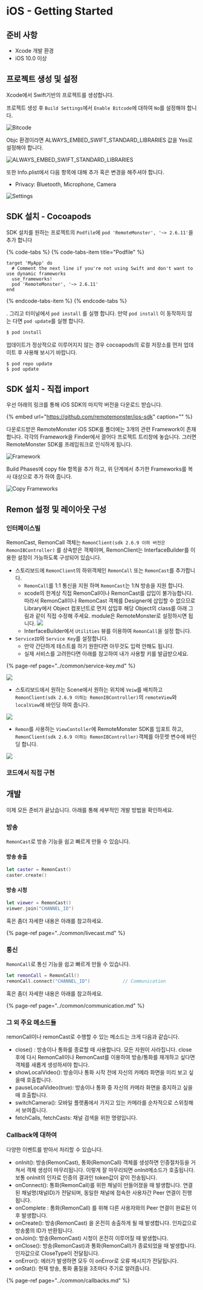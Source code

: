 # iOS - Getting Started

## 준비 사항

* Xcode 개발 환경
* iOS 10.0 이상

## 프로젝트 생성 및 설정

Xcode에서 Swift기반의 프로젝트를 생성합니다.

프로젝트 생성 후 `Build Settings`에서 `Enable Bitcode`에 대하여 `No`를 설정해야 합니다.

![Bitcode](../.gitbook/assets/ios_bitcode-1.png)

Objc 환경이라면 ALWAYS\_EMBED\_SWIFT\_STANDARD\_LIBRARIES 값을 Yes로 설정해야 합니다.

![ALWAYS\_EMBED\_SWIFT\_STANDARD\_LIBRARIES](../.gitbook/assets/2018-10-24-9.38.26.png)

또한 Info.plist에서 다음 항목에 대해 추가 혹은 변경을 해주셔야 합니다.

* Privacy: Bluetooth, Microphone, Camera

![Settings](../.gitbook/assets/ios_buildsettings-4.png)

## SDK 설치 - Cocoapods

SDK 설치를 원하는 프로젝트의 `Podfile`에 `pod 'RemoteMonster', '~> 2.6.11'`을 추가 합니다

{% code-tabs %}
{% code-tabs-item title="Podfile" %}
```text
target 'MyApp' do
  # Comment the next line if you're not using Swift and don't want to use dynamic frameworks
  use_frameworks!
  pod 'RemoteMonster', '~> 2.6.11'
end
```
{% endcode-tabs-item %}
{% endcode-tabs %}

. 그리고 터미널에서 `pod install` 를 실행 합니다. 만약 `pod install` 이 동작하지 않는 다면 `pod update`를 실행 합니다.

```bash
$ pod install
```



업데이트가 정상적으로 이루어지지 않는 경우 cocoapods의 로컬 저장소를 먼저 업데이트 후 사용해 보시기 바랍니다.

```text
$ pod repo update
$ pod update
```

## SDK 설치 - 직접 import

우선 아래의 링크를 통해 iOS SDK의 마지막 버전을 다운로드 받습니다.

{% embed url="https://github.com/remotemonster/ios-sdk" caption="" %}

다운로드받은 RemoteMonster iOS SDK를 폴더에는 3개의 관련 Framework이 존재합니다. 각각의 Framework을 Finder에서 끌어다 프로젝트 트리창에 놓습니다. 그러면 RemoteMonster SDK를 프레임워크로 인식하게 됩니다.

![Framework](../.gitbook/assets/ios_importframework-2%20%281%29.png)

Build Phases에 copy file 항목을 추가 하고, 위 단계에서 추가한 Frameworks를 복사 대상으로 추가 하여 줍니다.

![Copy Frameworks](../.gitbook/assets/copy_frameworks.png)

## Remon 설정 및 레이아웃 구성

### 인터페이스빌

RemonCast, RemonCall 객체는 `RemonClient(sdk 2.6.9 이하 버전은 RemonIBController)` 를 상속받은 객체이며,  RemonClient는 InterfaceBuilder를 이용한 설정이 가능하도록 구성되어 있습니다. 

* 스토리보드에 `RemonClient`의 하위객체인 `RemonCall` 또는 `RemonCast`를 추가합니다.
  * `RemonCall`를 1:1 통신을 지원 하며 `RemonCast`는 1:N 방송을 지원 합니다.
  * xcode의 한계상 직접 RemonCall이나 RemonCast를 삽입이 불가능합니다. 따라서 RemonCall이나 RemonCast 객체를 Designer에 삽입할 수 없으므로 Library에서 Object 컴포넌트로 먼저 삽입후 해당 Object의 class를 아래 그림과 같이 직접 수정해 주세요. module은 RemoteMonster로 설정하시면 됩니다. ![](../.gitbook/assets/ios_insertclass.png)
  * InterfaceBuilder에서 `Utilities` 뷰를 이용하여 `RemonCall`을 설정 합니다.
* `ServiceID`와 `Service Key`를 설정합니다.
  * 만약 간단하게 테스트를 하기 원한다면 아무것도 입력 안해도 됩니다.
  * 실제 서비스를 고려한다면 아래를 참고하여 내가 사용할 키를 발급받으세요.

{% page-ref page="../common/service-key.md" %}

![](../.gitbook/assets/assets_-lalxanhbadmg35tjnme_-ld6qhxe4uifrqyin4nc_-ld6qipiwo_7ear1le04_basic_config__3_.png)

* 스토리보드에서 원하는 Scene에서 원하는 위치에 `Veiw`를 배치하고 `RemonClient(sdk 2.6.9 이하는 RemonIBController)`의 `remoteView`와 `localView`에 바인딩 하여 줍니다.

![](../.gitbook/assets/basic_config3-2.png)

* `Remon`를 사용하는 `ViewContoller`에 RemoteMonster SDK를 임포트 하고, `RemonClient(sdk 2.6.9 이하는 RemonIBController)`객체를 아웃렛 변수에 바인딩 합니다.

![](../.gitbook/assets/config3.png)



### 코드에서 직접 구현



## 개발

이제 모든 준비가 끝났습니다. 아래를 통해 세부적인 개발 방법을 확인하세요.

### 방송

`RemonCast`로 방송 기능을 쉽고 빠르게 만들 수 있습니다.

#### 방송 송출

```swift
let caster = RemonCast()
caster.create()
```

#### 방송 시청

```swift
let viewer = RemonCast()
viewer.join("CHANNEL_ID")
```

혹은 좀더 자세한 내용은 아래를 참고하세요.

{% page-ref page="../common/livecast.md" %}

### 통신

`RemonCall`로 통신 기능을 쉽고 빠르게 만들 수 있습니다.

```swift
let remonCall = RemonCall()
remonCall.connect("CHANNEL_ID")            // Communication
```

혹은 좀더 자세한 내용은 아래를 참고하세요.

{% page-ref page="../common/communication.md" %}



### 그 외 주요 메소드들

remonCall이나 remonCast로 수행할 수 있는 메소드는 크게 다음과 같습니다.

* close\(\) : 방송이나 통화를 종료할 때 사용합니다. 모든 자원이 사라집니다. close 후에 다시 RemonCall이나 RemonCast를 이용하여 방송/통화를 재개하고 싶다면 객체를 새롭게 생성하셔야 합니다.
* showLocalVideo\(\): 방송이나 통화 시작 전에 자신의 카메라 화면을 미리 보고 싶을때 호출합니다.
* pauseLocalVideo\(true\): 방송이나 통화 중 자신의 카메라 화면을 중지하고 싶을 때 호출합니다.
* switchCamera\(\): 모바일 플랫폼에서 가지고 있는 카메라를 순차적으로 스위칭해서 보여줍니다.
* fetchCalls, fetchCasts: 채널 검색을 위한 명령입니다.

### Callback에 대하여

다양한 이벤트를 받아서 처리할 수 있습니다.

* onInit\(\): 방송\(RemonCast\), 통화\(RemonCall\) 객체를 생성하면 인증절차등을 거쳐서 객체 생성이 마무리됩니다. 이렇게 잘 마무리되면 onInit메소드가 호출됩니다. 보통 onInit의 인자로 인증의 결과인 token값이 같이 전송됩니다.
* onConnect\(\): 통화\(RemonCall\)를 위한 채널이 만들어졌을 때 발생합니다. 연결된 채널명\(채널ID\)가 전달되며, 동일한 채널에 접속한 사용자간 Peer 연결이 진행됩니다.
* onComplete : 통화\(RemonCall\) 를 위해 다른 사용자와의 Peer 연결이 완료된 이후 발생합니다.
* onCreate\(\): 방송\(RemonCast\) 을 온전히 송출하게 될 때 발생합니다. 인자값으로 방송룸의 ID가 반환됩니다.
* onJoin\(\): 방송\(RemonCast\) 시청이 온전히 이루어질 때 발생합니다.
* onClose\(\): 방송\(RemonCast\)과 통화\(RemonCall\)가 종료되었을 때 발생합니다. 인자값으로 CloseType이 전달됩니다.
* onError\(\): 에러가 발생하면 모두 이 onError로 오류 메시지가 전달됩니다. 
* onStat\(\): 현재 방송, 통화 품질을 3초마다 주기로 알려줍니다.

{% page-ref page="../common/callbacks.md" %}

